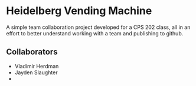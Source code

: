 # Heidelberg Vending Machine
A simple team collaboration project developed for a CPS 202 class, all in an effort to better understand working with a team and publishing to github.
## Collaborators
- Vladimir Herdman
- Jayden Slaughter
- 
